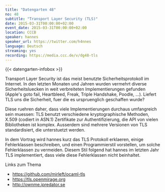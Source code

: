 ```yaml
---
title: "Datengarten 48"
no: 48
subtitle: "Transport Layer Security (TLS)"
date: 2015-03-31T00:00:00+02:00
event_date: 2015-03-31T00:00:00+02:00
location: CCCB
speaker: hannes
speaker_url: https://twitter.com/h4nnes
language: Deutsch
streaming: yes
recording: https://media.ccc.de/v/dg48-tls
---
```

{{< datengarten-infobox >}}

Transport Layer Security ist das meist benutzte Sicherheitsprotokoll im
Internet. In den letzten Monaten und Jahren wurden vermehrt diverse
Sicherheitsluecken in weit verbreiteten Implementierungen gefunden
(Apple's goto fail, Heartbleed, Freak, Triple Handshake, Poodle, ...).
Liefert TLS uns die Sicherheit, fuer die es urspruenglich geschaffen
wurde?

Diese ruehren daher, dass viele Implementierungen durchaus umfangreich
sein muessen: TLS benutzt verschiedene kryptographische Methoden, X.509
(codiert in ASN.1) Zertifikate zur Authentifizierung, die API von vielen
Bibliotheken ist komplex. Ausserdem sind mehrere Versionen von TLS
standardisiert, die unterstuetzt werden.

In dem Vortrag wird hannes kurz das TLS Protokoll erklaeren, einige
Fehlerklassen beschreiben, und einen Programmierstil vorstellen, um
solche Fehlerklassen zu vermeiden. Diesem Stil folgend hat hannes im
letzten Jahr TLS implementiert, dass viele diese Fehlerklassen nicht
beinhaltet.

Links zum Thema

-   <https://github.com/mirleft/ocaml-tls>
-   <https://tls.openmirage.org>
-   <http://ownme.ipredator.se>
